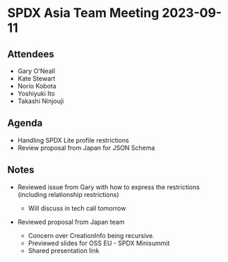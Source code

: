 # SPDX Asia Team Meeting 2023-09-11

## Attendees
* Gary O'Neall
* Kate Stewart
* Norio Kobota
* Yoshiyuki Ito
* Takashi Ninjouji

## Agenda
* Handling SPDX Lite profile restrictions
* Review proposal from Japan for JSON Schema

## Notes
* Reviewed issue from Gary with how to express the restrictions (including relationship restrictions)
  * Will discuss in tech call tomorrow
  
* Reviewed proposal from Japan team
   * Concern over CreationInfo being recursive.
   * Previewed slides for OSS EU - SPDX Minisummit
   * Shared presentation link
